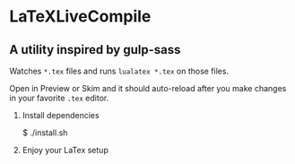 # LaTeXLiveCompile
## A utility inspired by gulp-sass
Watches `*.tex` files and runs `lualatex *.tex` on those files.

Open in Preview or Skim and it should auto-reload after you make changes in your favorite `.tex` editor.

1. Install dependencies

    $ ./install.sh

2. Enjoy your LaTex setup


